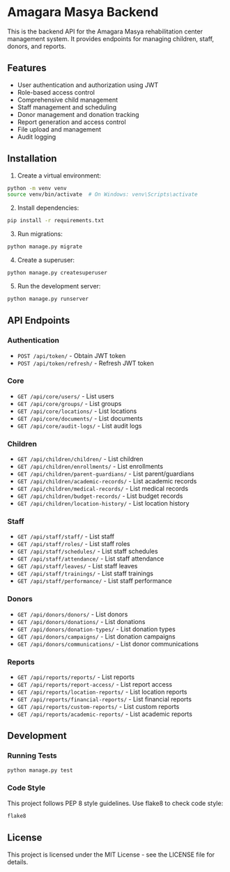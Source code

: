 # Amagara Masya Backend

This is the backend API for the Amagara Masya rehabilitation center management system. It provides endpoints for managing children, staff, donors, and reports.

## Features

- User authentication and authorization using JWT
- Role-based access control
- Comprehensive child management
- Staff management and scheduling
- Donor management and donation tracking
- Report generation and access control
- File upload and management
- Audit logging

## Installation

1. Create a virtual environment:
```bash
python -m venv venv
source venv/bin/activate  # On Windows: venv\Scripts\activate
```

2. Install dependencies:
```bash
pip install -r requirements.txt
```

3. Run migrations:
```bash
python manage.py migrate
```

4. Create a superuser:
```bash
python manage.py createsuperuser
```

5. Run the development server:
```bash
python manage.py runserver
```

## API Endpoints

### Authentication
- `POST /api/token/` - Obtain JWT token
- `POST /api/token/refresh/` - Refresh JWT token

### Core
- `GET /api/core/users/` - List users
- `GET /api/core/groups/` - List groups
- `GET /api/core/locations/` - List locations
- `GET /api/core/documents/` - List documents
- `GET /api/core/audit-logs/` - List audit logs

### Children
- `GET /api/children/children/` - List children
- `GET /api/children/enrollments/` - List enrollments
- `GET /api/children/parent-guardians/` - List parent/guardians
- `GET /api/children/academic-records/` - List academic records
- `GET /api/children/medical-records/` - List medical records
- `GET /api/children/budget-records/` - List budget records
- `GET /api/children/location-history/` - List location history

### Staff
- `GET /api/staff/staff/` - List staff
- `GET /api/staff/roles/` - List staff roles
- `GET /api/staff/schedules/` - List staff schedules
- `GET /api/staff/attendance/` - List staff attendance
- `GET /api/staff/leaves/` - List staff leaves
- `GET /api/staff/trainings/` - List staff trainings
- `GET /api/staff/performance/` - List staff performance

### Donors
- `GET /api/donors/donors/` - List donors
- `GET /api/donors/donations/` - List donations
- `GET /api/donors/donation-types/` - List donation types
- `GET /api/donors/campaigns/` - List donation campaigns
- `GET /api/donors/communications/` - List donor communications

### Reports
- `GET /api/reports/reports/` - List reports
- `GET /api/reports/report-access/` - List report access
- `GET /api/reports/location-reports/` - List location reports
- `GET /api/reports/financial-reports/` - List financial reports
- `GET /api/reports/custom-reports/` - List custom reports
- `GET /api/reports/academic-reports/` - List academic reports

## Development

### Running Tests
```bash
python manage.py test
```

### Code Style
This project follows PEP 8 style guidelines. Use flake8 to check code style:
```bash
flake8
```

## License

This project is licensed under the MIT License - see the LICENSE file for details. 